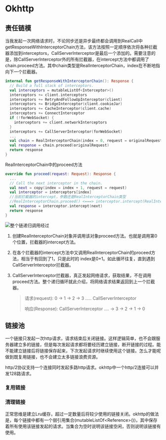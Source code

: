 # Okhttp

## 责任链模

当我发起一次网络请求时，不论同步还是异步最终都会调用到RealCall中getResponseWithInterceptorChain方法，该方法按照一定顺序依次将各种拦截器添加到interceptors，CallServerInterceptor是最后一个添加的。需要注意的是，除CallServerInterceptor外的所有拦截器，在intercept方法中都调用了chain.proceed方法。其中chain类型是RealInterceptorChain，index在不断地指向下一个拦截器。

```kotlin
internal fun getResponseWithInterceptorChain(): Response {
  // Build a full stack of interceptors.
  val interceptors = mutableListOf<Interceptor>()
  interceptors += client.interceptors
  interceptors += RetryAndFollowUpInterceptor(client)
  interceptors += BridgeInterceptor(client.cookieJar)
  interceptors += CacheInterceptor(client.cache)
  interceptors += ConnectInterceptor
  if (!forWebSocket) {
    interceptors += client.networkInterceptors
  }
  interceptors += CallServerInterceptor(forWebSocket)
  ...
  val chain = RealInterceptorChain(index = 0, request = originalRequest)
  val response = chain.proceed(originalRequest)
  return response
}
```

RealInterceptorChain中的proceed方法

```kotlin
override fun proceed(request: Request): Response {
  ...
  // Call the next interceptor in the chain.
  val next = copy(index = index + 1, request = request)
  val interceptor = interceptors[index]
  //当前拦截器的intercept，参数还是RealInterceptorChain类型
  //RealInterceptorChain.proceed() <===> interceptor.intercept(RealInterceptorChain类型,next)
  val response = interceptor.intercept(next) 
  return response
}
```


![整个链递归调用经过](/home/tys-matebook/Downloads/okhttp_link.png)

1. 创建RealInterceptorChain对象并调用该对象proceed方法。也就是调用第0个位置，拦截器的intercept方法。

2. 在各个拦截器的intercept方法中又调用RealInterceptorChain的proceed方法，相当于有回到了1，只是此时的
   index是0+1。如此循环往复，直到遇到CallServerInterceptor拦截器。

3. CallServerInterceptor拦截器，真正发起网络请求，获取结果，不在调用proceed方法。整个递归循环就此介绍，将网络请求结果返回到上一个拦截器。

   > 请求(request): 0 -> 1 -> 2 -> 3 ..... CallServerInterceptor
   >
   > 响应(Response): CallServerInterceptor  ....  -&gt; 3 -&gt; 2 -&gt; 1 -&gt; 0  




## 链接池

一个链接只发起一次http请求，请求结束后关闭链接。这样逻辑简单，也不会跟服务器建立多的链接，但是每次发起请求都将要经历建立链接，断开链接的过程。能不能建立链接后将链接保存起来，下次发起请求时继续使用这个链接。怎么才能呢做到既复用链接，也不会建立太多链接浪费资源。

http/2协议支持一个连接同时发起多路http请求。okhttp中一个http/2连接可以并发128路请求。

### 复用链接



### 清理链接

正常思维是建立Lru缓存，超过一定数量后将较少使用的链接关闭。okhttp的做法是，每个链接中都有一个弱引用集合(mutableListOf<Reference<RealCall>>())，其中保存着所有使用该链接发起的请求。当集合为空时说明该链接空闲，否则说明该链接有使用。